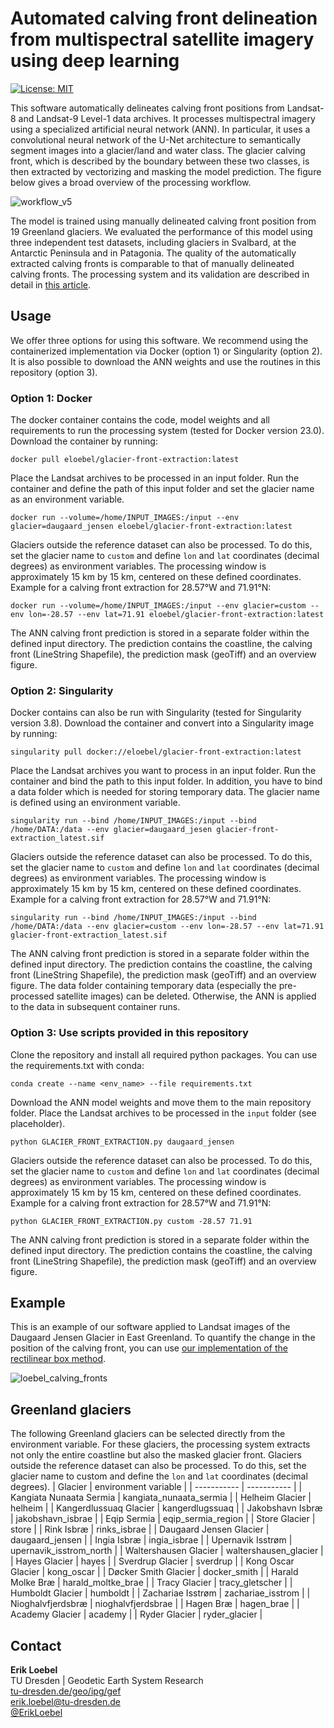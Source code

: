# Automated calving front delineation from multispectral satellite imagery using deep learning

[![License: MIT](https://img.shields.io/badge/License-MIT-yellow.svg)](https://opensource.org/licenses/MIT)

This software automatically delineates calving front positions from Landsat-8 and Landsat-9 Level-1 data archives. It processes multispectral imagery using a specialized artificial neural network (ANN). In particular, it uses a convolutional neural network of the U-Net architecture to semantically segment images into a glacier/land and water class. The glacier calving front, which is described by the boundary between these two classes, is then extracted by vectorizing and masking the model prediction. The figure below gives a broad overview of the processing workflow.

![workflow_v5](https://user-images.githubusercontent.com/68990782/225638941-61c5c4ca-3319-4894-92aa-f81d853dbf15.png)

The model is trained using manually delineated calving front position from 19 Greenland glaciers. We evaluated the performance of this model using three independent test datasets, including glaciers in Svalbard, at the Antarctic Peninsula and in Patagonia. The quality of the automatically extracted calving fronts is comparable to that of manually delineated calving fronts. The processing system and its validation are described in detail in [this article](https://doi.org/10.1109/TGRS.2022.3208454).

## Usage
We offer three options for using this software. We recommend using the containerized implementation via Docker (option 1) or Singularity (option 2). It is also possible to download the ANN weights and use the routines in this repository (option 3).
### Option 1: Docker
The docker container contains the code, model weights and all requirements to run the processing system (tested for Docker version 23.0). Download the container by running:
```
docker pull eloebel/glacier-front-extraction:latest
```
Place the Landsat archives to be processed in an input folder. Run the container and define the path of this input folder and set the glacier name as an environment variable.

```
docker run --volume=/home/INPUT_IMAGES:/input --env glacier=daugaard_jensen eloebel/glacier-front-extraction:latest
```
Glaciers outside the reference dataset can also be processed. To do this, set the glacier name to `custom` and define `lon` and `lat` coordinates (decimal degrees) as environment variables. The processing window is approximately 15 km by 15 km, centered on these defined coordinates. Example for a calving front extraction for 28.57°W and 71.91°N:
```
docker run --volume=/home/INPUT_IMAGES:/input --env glacier=custom --env lon=-28.57 --env lat=71.91 eloebel/glacier-front-extraction:latest
```
The ANN calving front prediction is stored in a separate folder within the defined input directory. The prediction contains the coastline, the calving front (LineString Shapefile), the prediction mask (geoTiff) and an overview figure.

### Option 2: Singularity
Docker contains can also be run with Singularity (tested for Singularity version 3.8). Download the container and convert into a Singularity image by running:
```
singularity pull docker://eloebel/glacier-front-extraction:latest
```
Place the Landsat archives you want to process in an input folder. Run the container and bind the path to this input folder. In addition, you have to bind a data folder which is needed for storing temporary data. The glacier name is defined using an environment variable.

```
singularity run --bind /home/INPUT_IMAGES:/input --bind /home/DATA:/data --env glacier=daugaard_jesen glacier-front-extraction_latest.sif
```
Glaciers outside the reference dataset can also be processed. To do this, set the glacier name to `custom` and define `lon` and `lat` coordinates (decimal degrees) as environment variables. The processing window is approximately 15 km by 15 km, centered on these defined coordinates. Example for a calving front extraction for 28.57°W and 71.91°N:
```
singularity run --bind /home/INPUT_IMAGES:/input --bind /home/DATA:/data --env glacier=custom --env lon=-28.57 --env lat=71.91 glacier-front-extraction_latest.sif
```
The ANN calving front prediction is stored in a separate folder within the defined input directory. The prediction contains the coastline, the calving front (LineString Shapefile), the prediction mask (geoTiff) and an overview figure. The data folder containing temporary data (especially the pre-processed satellite images) can be deleted. Otherwise, the ANN is applied to the data in subsequent container runs.

### Option 3: Use scripts provided in this repository
Clone the repository and install all required python packages. You can use the requirements.txt with conda:
```
conda create --name <env_name> --file requirements.txt
```
Download the ANN model weights and move them to the main repository folder. Place the Landsat archives to be processed in the `input` folder (see placeholder).

```
python GLACIER_FRONT_EXTRACTION.py daugaard_jensen
```
Glaciers outside the reference dataset can also be processed. To do this, set the glacier name to `custom` and define `lon` and `lat` coordinates (decimal degrees) as environment variables. The processing window is approximately 15 km by 15 km, centered on these defined coordinates. Example for a calving front extraction for 28.57°W and 71.91°N:
```
python GLACIER_FRONT_EXTRACTION.py custom -28.57 71.91
```
The ANN calving front prediction is stored in a separate folder within the defined input directory. The prediction contains the coastline, the calving front (LineString Shapefile), the prediction mask (geoTiff) and an overview figure.

## Example
This is an example of our software applied to Landsat images of the Daugaard Jensen Glacier in East Greenland. To quantify the change in the position of the calving front, you can use [our implementation of the rectilinear box method](https://github.com/eloebel/rectilinear-box-method).

![loebel_calving_fronts](https://user-images.githubusercontent.com/68990782/225654755-5d85399f-11a8-40a3-b217-dfc1cc002a63.gif)


## Greenland glaciers
The following Greenland glaciers can be selected directly from the environment variable. For these glaciers, the processing system extracts not only the entire coastline but also the masked glacier front. Glaciers outside the reference dataset can also be processed. To do this, set the glacier name to custom and define the `lon` and `lat` coordinates (decimal degrees).
| Glacier      | environment variable |
| ----------- | ----------- |
| Kangiata Nunaata Sermia      | kangiata_nunaata_sermia       |
| Helheim Glacier   | helheim        |
| Kangerdlussuaq Glacier   | kangerdlugssuaq        |
| Jakobshavn Isbræ   | jakobshavn_isbrae        |
| Eqip Sermia   | eqip_sermia_region        |
| Store Glacier   | store        |
| Rink Isbræ   | rinks_isbrae        |
| Daugaard Jensen Glacier   | daugaard_jensen        |
| Ingia Isbræ   | ingia_isbrae        |
| Upernavik Isstrøm   | upernavik_isstrom_north        |
| Waltershausen Glacier   | waltershausen_glacier        |
| Hayes Glacier   | hayes        |
| Sverdrup Glacier   | sverdrup        |
| Kong Oscar Glacier   | kong_oscar        |
| Døcker Smith Glacier   | docker_smith        |
| Harald Molke Bræ   | harald_moltke_brae        |
| Tracy Glacier   | tracy_gletscher        |
| Humboldt Glacier   | humboldt        |
| Zachariae Isstrøm   | zachariae_isstrom        |
| Nioghalvfjerdsbræ   | nioghalvfjerdsbrae        |
| Hagen Bræ   | hagen_brae        |
| Academy Glacier   | academy        |
| Ryder Glacier   | ryder_glacier        |

## Contact
**Erik Loebel**  
TU Dresden | Geodetic Earth System Research   
[tu-dresden.de/geo/ipg/gef](https://tu-dresden.de/bu/umwelt/geo/ipg/gef)  
[erik.loebel@tu-dresden.de](mailto:erik.Loebel@tu-dresden.de)  
[@ErikLoebel](https://twitter.com/erikloebel)  
